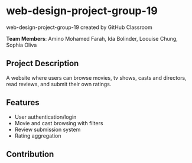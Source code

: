# web-design-project-group-19
web-design-project-group-19 created by GitHub Classroom

**Team Members**: Amino Mohamed Farah, Ida Bolinder, Loouise Chung, Sophia Oliva

## Project Description
A website where users can browse movies, tv shows, casts and directors, read reviews, and submit their own ratings.

## Features
- User authentication/login
- Movie and cast browsing with filters
- Review submission system
- Rating aggregation

## Contribution
